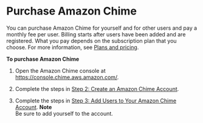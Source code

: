# Purchase Amazon Chime<a name="purchase-chime"></a>

You can purchase Amazon Chime for yourself and for other users and pay a monthly fee per user\. Billing starts after users have been added and are registered\. What you pay depends on the subscription plan that you choose\. For more information, see [Plans and pricing](https://chime.aws/pricing/)\.

**To purchase Amazon Chime**

1. Open the Amazon Chime console at [https://console\.chime\.aws\.amazon\.com/](https://console.chime.aws.amazon.com)\.

1. Complete the steps in [Step 2: Create an Amazon Chime Account](create-account.md)\.

1. Complete the steps in [Step 3: Add Users to Your Amazon Chime Account](add-users.md)\.
**Note**  
Be sure to add yourself to the account\. 